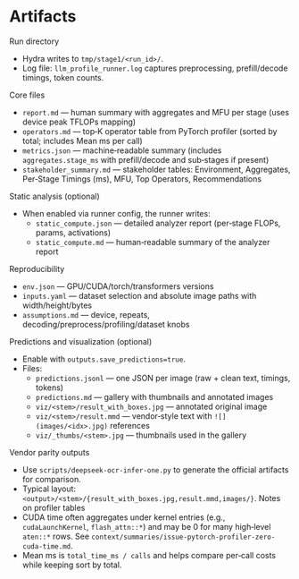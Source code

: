 # Artifacts

Run directory
- Hydra writes to `tmp/stage1/<run_id>/`.
- Log file: `llm_profile_runner.log` captures preprocessing, prefill/decode timings, token counts.

Core files
- `report.md` — human summary with aggregates and MFU per stage (uses device peak TFLOPs mapping)
- `operators.md` — top‑K operator table from PyTorch profiler (sorted by total; includes Mean ms per call)
- `metrics.json` — machine‑readable summary (includes `aggregates.stage_ms` with prefill/decode and sub‑stages if present)
- `stakeholder_summary.md` — stakeholder tables: Environment, Aggregates, Per‑Stage Timings (ms), MFU, Top Operators, Recommendations

Static analysis (optional)
- When enabled via runner config, the runner writes:
  - `static_compute.json` — detailed analyzer report (per‑stage FLOPs, params, activations)
  - `static_compute.md` — human‑readable summary of the analyzer report

Reproducibility
- `env.json` — GPU/CUDA/torch/transformers versions
- `inputs.yaml` — dataset selection and absolute image paths with width/height/bytes
- `assumptions.md` — device, repeats, decoding/preprocess/profiling/dataset knobs

Predictions and visualization (optional)
- Enable with `outputs.save_predictions=true`.
- Files:
  - `predictions.jsonl` — one JSON per image (raw + clean text, timings, tokens)
  - `predictions.md` — gallery with thumbnails and annotated images
  - `viz/<stem>/result_with_boxes.jpg` — annotated original image
  - `viz/<stem>/result.mmd` — vendor‑style text with `![](images/<idx>.jpg)` references
  - `viz/_thumbs/<stem>.jpg` — thumbnails used in the gallery

Vendor parity outputs
- Use `scripts/deepseek-ocr-infer-one.py` to generate the official artifacts for comparison.
- Typical layout: `<output>/<stem>/{result_with_boxes.jpg,result.mmd,images/}`.
Notes on profiler tables
- CUDA time often aggregates under kernel entries (e.g., `cudaLaunchKernel`, `flash_attn::*`) and may be 0 for many high‑level `aten::*` rows. See `context/summaries/issue-pytorch-profiler-zero-cuda-time.md`.
- Mean ms is `total_time_ms / calls` and helps compare per‑call costs while keeping sort by total.
